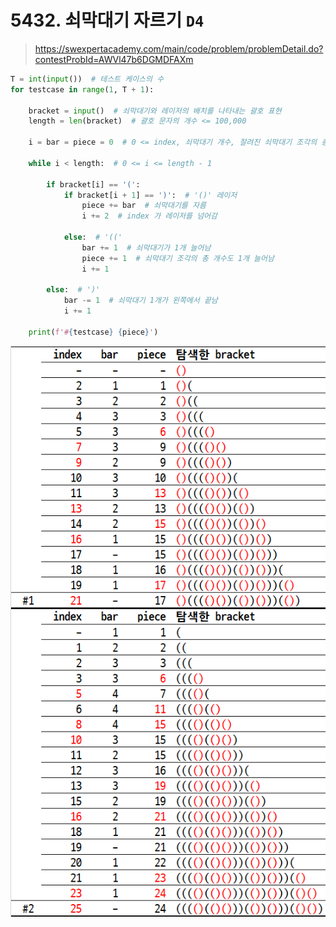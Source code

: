 # 5432. 쇠막대기 자르기 `D4`

> https://swexpertacademy.com/main/code/problem/problemDetail.do?contestProbId=AWVl47b6DGMDFAXm
>

```python
T = int(input())  # 테스트 케이스의 수
for testcase in range(1, T + 1):

    bracket = input()  # 쇠막대기와 레이저의 배치를 나타내는 괄호 표현
    length = len(bracket)  # 괄호 문자의 개수 <= 100,000

    i = bar = piece = 0  # 0 <= index, 쇠막대기 개수, 잘려진 쇠막대기 조각의 총 개수

    while i < length:  # 0 <= i <= length - 1

        if bracket[i] == '(':
            if bracket[i + 1] == ')':  # '()' 레이저
                piece += bar  # 쇠막대기를 자름
                i += 2  # index 가 레이저를 넘어감

            else:  # '(('
                bar += 1  # 쇠막대기가 1개 늘어남
                piece += 1  # 쇠막대기 조각의 총 개수도 1개 늘어남
                i += 1

        else:  # ')'
            bar -= 1  # 쇠막대기 1개가 왼쪽에서 끝남
            i += 1

    print(f'#{testcase} {piece}')
```

![5432](README.assets/5432.png)